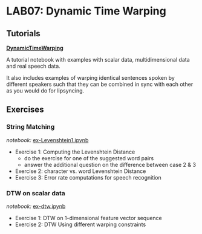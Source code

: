 # LAB07:  Dynamic Time Warping

## Tutorials

**[DynamicTimeWarping](https://compi1234.github.io/spchlab/Tutorials/DynamicTimeWarping.html)** 

A tutorial notebook with examples with scalar data, multidimensional data and real speech data.

It also includes examples of warping identical sentences spoken by different speakers such that they can be combined in sync with each other as you would do for lipsyncing.



## Exercises

### String Matching

*notebook:* [ex-Levenshtein1.ipynb](ex-Levenshtein1.ipynb)

- Exercise 1: Computing the Levenshtein Distance
    + do the exercise for one of the suggested word pairs
    + answer the additional question on the difference between case 2 & 3
- Exercise 2: character vs. word Levenshtein Distance
- Exercise 3: Error rate computations for speech recognition


### DTW on scalar data

*notebook:* [ex-dtw.ipynb](ex-dtw.ipynb)

- Exercise 1: DTW on 1-dimensional feature vector sequence
- Exercise 2: DTW Using different warping constraints




